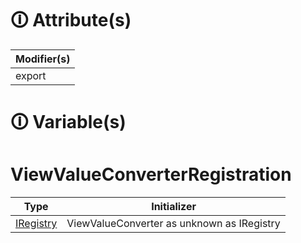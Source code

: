 # &#128712; Attribute(s)

| Modifier(s)                            |
|----------------------------------------|
| export |

# &#128712; Variable(s)

# ViewValueConverterRegistration

| Type                        | Initializer                       |
|-----------------------------|-----------------------------------|
| [IRegistry](https://hamedfathi.gitbook.io/aurelia-2-doc-api/kernel/interface/di/iregistry) | ViewValueConverter as unknown as IRegistry |